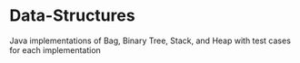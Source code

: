 # Data-Structures
Java implementations of Bag, Binary Tree, Stack, and Heap with test cases for each implementation
